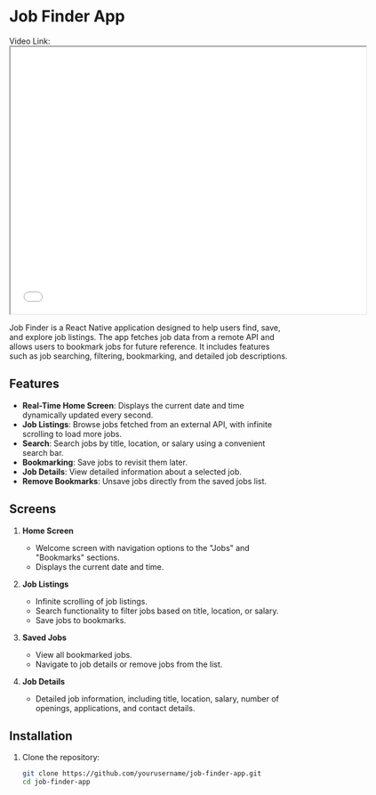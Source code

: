 # Job Finder App
Video Link:<iframe src="[https://drive.google.com/file/d/<file-id>/preview](https://drive.google.com/file/d/1WmIwRR38M4wadEjxnFnMbP4sjwmUTt2d/view?usp=sharing)" width="640" height="480" allow="autoplay"></iframe>

Job Finder is a React Native application designed to help users find, save, and explore job listings. The app fetches job data from a remote API and allows users to bookmark jobs for future reference. It includes features such as job searching, filtering, bookmarking, and detailed job descriptions.

## Features

- **Real-Time Home Screen**: Displays the current date and time dynamically updated every second.
- **Job Listings**: Browse jobs fetched from an external API, with infinite scrolling to load more jobs.
- **Search**: Search jobs by title, location, or salary using a convenient search bar.
- **Bookmarking**: Save jobs to revisit them later.
- **Job Details**: View detailed information about a selected job.
- **Remove Bookmarks**: Unsave jobs directly from the saved jobs list.

## Screens

1. **Home Screen**  
   - Welcome screen with navigation options to the "Jobs" and "Bookmarks" sections.
   - Displays the current date and time.
   
2. **Job Listings**  
   - Infinite scrolling of job listings.
   - Search functionality to filter jobs based on title, location, or salary.
   - Save jobs to bookmarks.
   
3. **Saved Jobs**  
   - View all bookmarked jobs.
   - Navigate to job details or remove jobs from the list.

4. **Job Details**  
   - Detailed job information, including title, location, salary, number of openings, applications, and contact details.

## Installation

1. Clone the repository:
   ```bash
   git clone https://github.com/yourusername/job-finder-app.git
   cd job-finder-app
